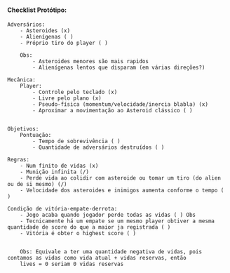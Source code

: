 #### Checklist Protótipo:
    Adversários:
        - Asteroides (x)
        - Alienígenas ( )
        - Próprio tiro do player ( )

        Obs: 
            - Asteroides menores são mais rapidos
            - Alienígenas lentos que disparam (em várias direções?)

    Mecânica:
        Player: 
            - Controle pelo teclado (x)
            - Livre pelo plano (x)
            - Pseudo-física (momentum/velocidade/inercia blabla) (x)
            - Aproximar a movimentação ao Asteroid clássico ( )

        
    Objetivos:
        Pontuação:
            - Tempo de sobrevivência ( )
            - Quantidade de adversários destruídos ( )

    Regras:
        - Num finito de vidas (x)
        - Munição infinita (/)
        - Perde vida ao colidir com asteroide ou tomar um tiro (do alien ou de si mesmo) (/)
        - Velocidade dos asteroides e inimigos aumenta conforme o tempo ( )

    Condição de vitória-empate-derrota:
        - Jogo acaba quando jogador perde todas as vidas ( ) Obs
        - Tecnicamente há um empate se um mesmo player obtiver a mesma quantidade de score do que a maior ja registrada ( )
        - Vitória é obter o highest score ( )


        Obs: Equivale a ter uma quantidade negativa de vidas, pois contamos as vidas como vida atual + vidas reservas, então
        lives = 0 seriam 0 vidas reservas

